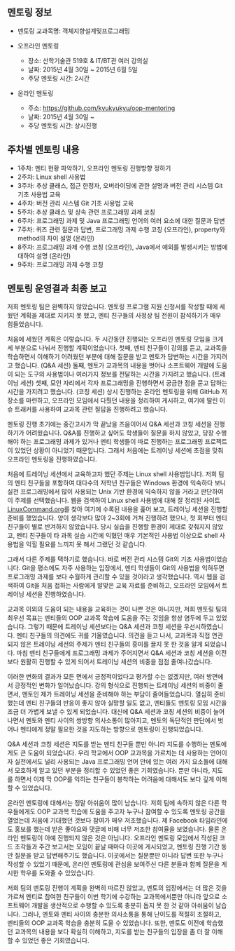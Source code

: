 ## 멘토링 정보

- 멘토링 교과목명: 객체지향설계및프로그래밍
- 오프라인 멘토링

    * 장소: 산학기술관 519호 & IT/BT관 여러 강의실
    * 날짜: 2015년 4월 30일 ~ 2015년 6월 5일
    * 주당 멘토링 시간: 2시간

- 온라인 멘토링

    * 주소: https://github.com/kyukyukyu/oop-mentoring
    * 날짜: 2015년 4월 30일 ~
    * 주당 멘토링 시간: 상시진행

## 주차별 멘토링 내용

* 1주차: 멘티 현황 파악하기, 오프라인 멘토링 진행방향 정하기
* 2주차: Linux shell 사용법
* 3주차: 추상 클래스, 접근 한정자, 오버라이딩에 관한 설명과 버전 관리 시스템
         Git 기초 사용법 교육
* 4주차: 버전 관리 시스템 Git 기초 사용법 교육
* 5주차: 추상 클래스 및 상속 관련 프로그래밍 과제 코칭
* 6주차: 프로그래밍 과제 및 Java 프로그래밍 언어의 여러 요소에 대한 질문과
         답변
* 7주차: 퀴즈 관련 질문과 답변, 프로그래밍 과제 수행 코칭 (오프라인),
         property와 method의 차이 설명 (온라인)
* 8주차: 프로그래밍 과제 수행 코칭 (오프라인), Java에서 예외를 발생시키는
         방법에 대하여 설명 (온라인)
* 9주차: 프로그래밍 과제 수행 코칭

## 멘토링 운영결과 최종 보고

저희 멘토링 팀은 완벽하지 않았습니다. 멘토링 프로그램 지원 신청서를 작성할 때에
세웠던 계획을 제대로 지키지 못 했고, 멘티 친구들의 사정상 팀 전원이 참석하기가
매우 힘들었습니다.

처음에 세웠던 계획은 이렇습니다. 두 시간동안 진행되는 오프라인 멘토링 모임을
크게 세 부분으로 나눠서 진행할 계획이었습니다. 첫째, 멘티 친구들이 강의를 듣고,
교과목을 학습하면서 이해하기 어려웠던 부분에 대해 질문을 받고 멘토가 답변하는
시간을 가지려고 했습니다. (Q&A 세션) 둘째, 멘토가 교과목의 내용을 벗어나
소프트웨어 개발에 도움이 되는 도구의 사용법이나 여러가지 정보를 전달하는 시간을
가지려고 했습니다. (트레이닝 세션) 셋째, 모인 자리에서 각자 프로그래밍을
진행하면서 궁금한 점을 묻고 답하는 시간을 가지려고 했습니다. (코칭 세션) 상시
진행하는 온라인 멘토링을 위해 GitHub 저장소를 마련하고, 오프라인 모임에서
다뤘던 내용을 정리하여 게시하고, 여기에 딸린 이슈 트래커를 사용하여 교과목 관련
질답을 진행하려고 했습니다.

멘토링 진행 초기에는 중간고사가 막 끝났을 즈음이어서 Q&A 세션과 코칭 세션을
진행하기가 어려웠습니다. Q&A를 진행하고 싶어도 학생들이 질문을 하지 않았고,
당장 수행해야 하는 프로그래밍 과제가 있거나 멘티 학생들이 따로 진행하는
프로그래밍 프로젝트이 있었던 상황이 아니었기 때문입니다. 그래서 처음에는
트레이닝 세션에 초점을 맞춰 오프라인 멘토링을 진행하였습니다.

처음에 트레이닝 세션에서 교육하고자 했던 주제는 Linux shell 사용법입니다. 저희
팀의 멘티 친구들을 포함하여 대다수의 저학년 친구들은 Windows 환경에 익숙하다
보니 실전 프로그래밍에서 많이 사용되는 Unix 기반 환경에 익숙하지 않을 거라고
판단하여 이 주제를 선택했습니다. 웹을 검색하여 Linux shell 사용법에 대해 잘
정리된 사이트 [LinuxCommand.org](http://linuxcommand.org)를 찾아 여기에 수록된
내용을 훑어 보고, 트레이닝 세션을 진행할 준비를 했었습니다. 양이 생각보다 많아
2~3회에 거쳐 진행하려 했으나, 첫 회부터 멘티 친구들이 별로 반겨하지 않았습니다.
당시 실습을 진행할 환경이 제대로 갖춰지지 않았고, 멘티 친구들이 타 과목 실습
시간에 익혔던 매우 기본적인 사용법 이상으로 shell 사용법을 익힐 필요를 느끼지
못 해서 그랬던 것 같습니다.

그래서 다른 주제를 택하기로 했습니다. 바로 버전 관리 시스템 Git의 기초
사용법이었습니다. Git을 평소에도 자주 사용하는 입장에서, 멘티 학생들이 Git의
사용법을 익혀두면 프로그래밍 과제를 보다 수월하게 관리할 수 있을 것이라고
생각했습니다. 역시 웹을 검색하여 Git을 처음 접하는 사람에게 알맞은 교육 자료를
준비하고, 오프라인 모임에서 트레이닝 세션을 진행하였습니다.

교과목 이외의 도움이 되는 내용을 교육하는 것이 나쁜 것은 아니지만, 저희 멘토링
팀의 최우선 목표는 멘티들의 OOP 교과목 학습에 도움을 주는 것임을 항상 염두에
두고 있었습니다. 그렇기 때문에 트레이닝 세션보다는 Q&A 세션과 코칭 세션을
우선시하였습니다. 멘티 친구들의 의견에도 귀를 기울였습니다. 의견을 듣고 나서,
교과목과 직접 연관되지 않은 트레이닝 세션의 주제가 멘티 친구들의 흥미를 끌지 못
한 것을 알게 되었습니다. 마침 멘티 친구들에게 프로그래밍 과제가 주어지면서 Q&A
세션과 코칭 세션을 이전보다 원활히 진행할 수 있게 되어서 트레이닝 세션의 비중을
점점 줄여나갔습니다.

이러한 변화의 결과가 모든 면에서 긍정적이었다고 평가할 수는 없겠지만, 여러
방면에서 긍정적인 변화가 일어났습니다. 강의 형식으로 진행되는 트레이닝 세션의
비중이 줄면서, 멘토인 제가 트레이닝 세션을 준비해야 하는 부담이 줄어들었습니다.
열심히 준비했는데 멘티 친구들의 반응이 좋지 않아 실망할 일도 없고, 멘티들도
멘토링 모임 시간을 조금 더 가볍게 보낼 수 있게 되었습니다. 대신에 Q&A 세션과
코칭 세션의 비중이 늘어나면서 멘토와 멘티 사이의 쌍방향 의사소통이 많아지고,
멘토의 독단적인 판단에서 벗어나 멘티에게 정말 필요한 것을 지도하는 방향으로
멘토링이 진행되었습니다.

Q&A 세션과 코칭 세션은 지도를 받는 멘티 친구들 뿐만 아니라 지도를 수행하는
멘토에게도 큰 도움이 되었습니다. 우리 학교에서 OOP 교과목을 가르치는 데
사용하는 언어이자 실전에서도 널리 사용되는 Java 프로그래밍 언어 안에 있는 여러
가지 요소들에 대해서 모호하게 알고 있던 부분을 정리할 수 있었던 좋은
기회였습니다. 뿐만 아니라, 지도를 하면서 이제 막 OOP를 익히는 친구들이 봉착하는
어려움에 대해서도 보다 깊게 이해할 수 있었습니다.

온라인 멘토링에 대해서는 정말 아쉬움이 많이 남습니다. 저희 팀에 속하지 않은
다른 학우들에게도 OOP 교과목 학습에 도움을 주고자 누구나 참여할 수 있도록
멘토링 공간을 열었는데 처음에 기대했던 것보다 참여가 매우 저조했습니다. 제
Facebook 타임라인에도 홍보를 했는데 받은 좋아요와 댓글에 비해 너무 저조한
참여율을 보였습니다. 물론 온라인 멘토링이 아예 진행되지 않은 것은 아닙니다.
오프라인 멘토링 모임에서 작성된 코드 조각들과 주간 보고서는 모임이 끝날 때마다
이곳에 게시되었고, 멘토링 진행 기간 동안 질문을 받고 답변해주기도 했습니다.
이곳에서는 질문뿐만 아니라 답변 또한 누구나 작성할 수 있었기 때문에, 온라인
멘토링에 관심을 보여주신 다른 분들과 함께 질문을 게시한 학우를 도와줄 수
있었습니다.

저희 팀의 멘토링 진행이 계획을 완벽히 따르진 않았고, 멘토의 입장에서는 더 많은
것을 가르쳐 멘티로 참여한 친구들이 이번 학기에 수강하는 교과목에서뿐만 아니라
앞으로 소프트웨어 개발을 생산적으로 수행할 수 있도록 충분히 돕지 못 한 것 같아
아쉬움이 남습니다. 그러나, 멘토와 멘티 사이의 충분한 의사소통을 통해 난이도를
적절히 조절하고, 멘티들의 OOP 교과목 학습을 충분히 도울 수 있었습니다. 또한,
멘토도 이전에 학습했던 교과목의 내용을 보다 확실히 이해하고, 지도를 받는
친구들의 입장을 좀 더 잘 이해할 수 있었던 좋은 기회였습니다.
